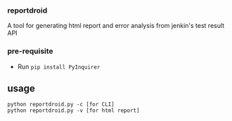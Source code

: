 ### reportdroid
A tool for generating html report and error analysis from jenkin's test result API

### pre-requisite
- Run `pip install PyInquirer`

## usage 
```
python reportdroid.py -c [for CLI] 
python reportdroid.py -v [for html report]
```





